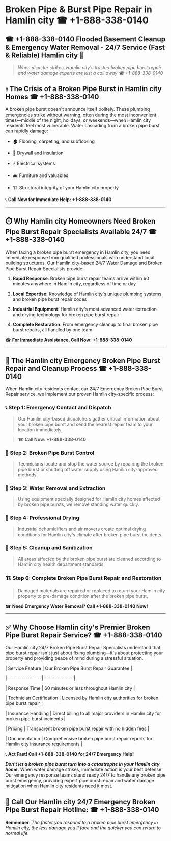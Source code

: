 # Broken Pipe & Burst Pipe Repair in Hamlin city ☎ +1-888-338-0140  
## ☎ +1-888-338-0140 Flooded Basement Cleanup & Emergency Water Removal - 24/7 Service (Fast & Reliable) Hamlin city 🚨  

> *When disaster strikes, Hamlin city's trusted broken pipe burst repair and water damage experts are just a call away ☎ +1-888-338-0140*  

## 💧 The Crisis of a Broken Pipe Burst in Hamlin city Homes ☎ +1-888-338-0140  

A broken pipe burst doesn't announce itself politely. These plumbing emergencies strike without warning, often during the most inconvenient times—middle of the night, holidays, or weekends—when Hamlin city residents feel most vulnerable. Water cascading from a broken pipe burst can rapidly damage:  

* 🏠 Flooring, carpeting, and subflooring  
* 🧱 Drywall and insulation  
* ⚡ Electrical systems  
* 🛋️ Furniture and valuables  
* 🏗️ Structural integrity of your Hamlin city property  

📞 **Call Now for Immediate Help: +1-888-338-0140**  

---  

## ⏱️ Why Hamlin city Homeowners Need Broken Pipe Burst Repair Specialists Available 24/7 ☎ +1-888-338-0140  

When facing a broken pipe burst emergency in Hamlin city, you need immediate response from qualified professionals who understand local building structures. Our Hamlin city-based 24/7 Water Damage and Broken Pipe Burst Repair Specialists provide:  

1. **Rapid Response**: Broken pipe burst repair teams arrive within 60 minutes anywhere in Hamlin city, regardless of time or day  
2. **Local Expertise**: Knowledge of Hamlin city's unique plumbing systems and broken pipe burst repair codes  
3. **Industrial Equipment**: Hamlin city's most advanced water extraction and drying technology for broken pipe burst repair  
4. **Complete Restoration**: From emergency cleanup to final broken pipe burst repairs, all handled by one team  

☎ **For Immediate Assistance, Call Now: +1-888-338-0140**  

---  

## 🔧 The Hamlin city Emergency Broken Pipe Burst Repair and Cleanup Process ☎ +1-888-338-0140  

When Hamlin city residents contact our 24/7 Emergency Broken Pipe Burst Repair service, we implement our proven Hamlin city-specific process:  

### 📞 Step 1: Emergency Contact and Dispatch  
> Our Hamlin city-based dispatchers gather critical information about your broken pipe burst and send the nearest repair team to your location immediately.  
> ☎ **Call Now: +1-888-338-0140**  

### 🚿 Step 2: Broken Pipe Burst Control  
> Technicians locate and stop the water source by repairing the broken pipe burst or shutting off water supply using Hamlin city-approved methods.  

### 🌊 Step 3: Water Removal and Extraction  
> Using equipment specially designed for Hamlin city homes affected by broken pipe bursts, we remove standing water quickly.  

### 💨 Step 4: Professional Drying  
> Industrial dehumidifiers and air movers create optimal drying conditions for Hamlin city's climate after broken pipe burst incidents.  

### 🧼 Step 5: Cleanup and Sanitization  
> All areas affected by the broken pipe burst are cleaned according to Hamlin city health department standards.  

### 🏗️ Step 6: Complete Broken Pipe Burst Repair and Restoration  
> Damaged materials are repaired or replaced to return your Hamlin city property to pre-damage condition after the broken pipe burst.  

☎ **Need Emergency Water Removal? Call +1-888-338-0140 Now!**  

---  

## ✅ Why Choose Hamlin city's Premier Broken Pipe Burst Repair Service? ☎ +1-888-338-0140  

Our Hamlin city 24/7 Broken Pipe Burst Repair Specialists understand that pipe burst repair isn't just about fixing plumbing—it's about protecting your property and providing peace of mind during a stressful situation.  

| Service Feature | Our Broken Pipe Burst Repair Guarantee |  
|-----------------|---------------|  
| Response Time | 60 minutes or less throughout Hamlin city |  
| Technician Certification | Licensed by Hamlin city authorities for broken pipe burst repair |  
| Insurance Handling | Direct billing to all major providers in Hamlin city for broken pipe burst incidents |  
| Pricing | Transparent broken pipe burst repair with no hidden fees |  
| Documentation | Comprehensive broken pipe burst repair reports for Hamlin city insurance requirements |  

📞 **Act Fast! Call +1-888-338-0140 for 24/7 Emergency Help!**  

***Don't let a broken pipe burst turn into a catastrophe in your Hamlin city home.*** When water damage strikes, immediate action is your best defense. Our emergency response teams stand ready 24/7 to handle any broken pipe burst emergency, providing expert pipe burst repair and water damage mitigation when Hamlin city residents need it most.  

## 📱 Call Our Hamlin city 24/7 Emergency Broken Pipe Burst Repair Hotline: ☎ +1-888-338-0140  

**Remember**: *The faster you respond to a broken pipe burst emergency in Hamlin city, the less damage you'll face and the quicker you can return to normal life.*